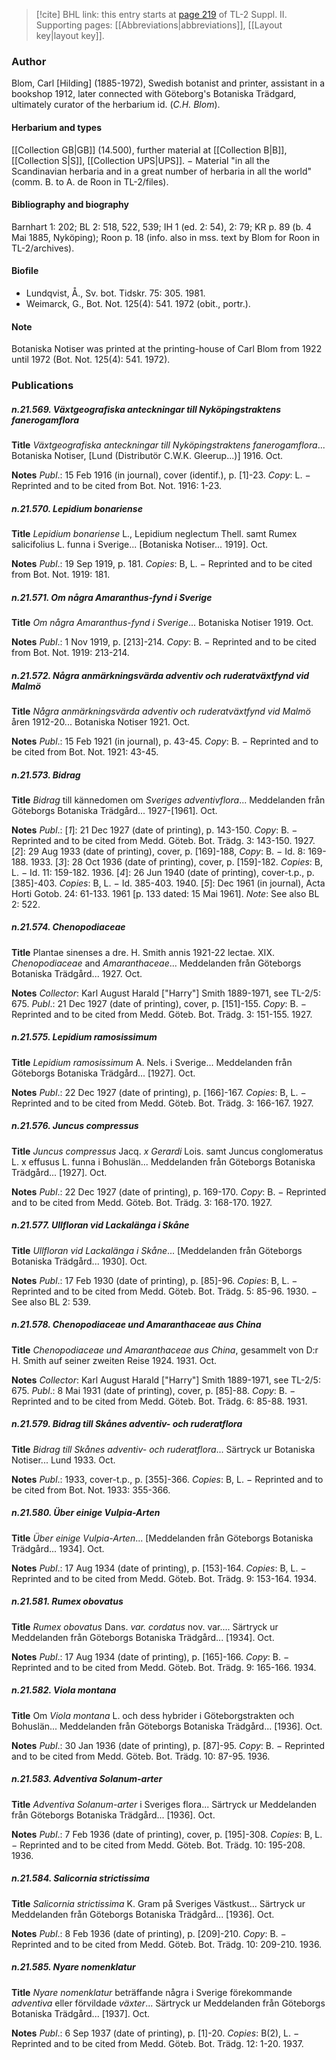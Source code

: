 > [!cite] BHL link: this entry starts at [page 219](https://www.biodiversitylibrary.org/item/103859#page/229/mode/1up) of TL-2 Suppl. II.
> Supporting pages: [[Abbreviations|abbreviations]], [[Layout key|layout key]].

### Author

Blom, Carl \[Hilding\] (1885-1972), Swedish botanist and printer, assistant in a bookshop 1912, later connected with Göteborg's Botaniska Trädgard, ultimately curator of the herbarium id. (*C.H. Blom*).

#### Herbarium and types

[[Collection GB|GB]] (14.500), further material at [[Collection B|B]], [[Collection S|S]], [[Collection UPS|UPS]]. − Material "in all the Scandinavian herbaria and in a great number of herbaria in all the world" (comm. B. to A. de Roon in TL-2/files).

#### Bibliography and biography

Barnhart 1: 202; BL 2: 518, 522, 539; IH 1 (ed. 2: 54), 2: 79; KR p. 89 (b. 4 Mai 1885, Nyköping); Roon p. 18 (info. also in mss. text by Blom for Roon in TL-2/archives).

#### Biofile

- Lundqvist, Å., Sv. bot. Tidskr. 75: 305. 1981.
- Weimarck, G., Bot. Not. 125(4): 541. 1972 (obit., portr.).

#### Note

Botaniska Notiser was printed at the printing-house of Carl Blom from 1922 until 1972 (Bot. Not. 125(4): 541. 1972).

### Publications

##### n.21.569. Växtgeografiska anteckningar till Nyköpingstraktens fanerogamflora

**Title**
*Växtgeografiska anteckningar till Nyköpingstraktens fanerogamflora*... Botaniska Notiser, \[Lund (Distributör C.W.K. Gleerup...)\] 1916. Oct.

**Notes**
*Publ*.: 15 Feb 1916 (in journal), cover (identif.), p. \[1\]-23. *Copy*: L. − Reprinted and to be cited from Bot. Not. 1916: 1-23.

##### n.21.570. Lepidium bonariense

**Title**
*Lepidium bonariense* L., Lepidium neglectum Thell. samt Rumex salicifolius L. funna i Sverige... \[Botaniska Notiser... 1919\]. Oct.

**Notes**
*Publ*.: 19 Sep 1919, p. 181. *Copies*: B, L. − Reprinted and to be cited from Bot. Not. 1919: 181.

##### n.21.571. Om några Amaranthus-fynd i Sverige

**Title**
*Om några Amaranthus-fynd i Sverige*... Botaniska Notiser 1919. Oct.

**Notes**
*Publ*.: 1 Nov 1919, p. \[213\]-214. *Copy*: B. − Reprinted and to be cited from Bot. Not. 1919: 213-214.

##### n.21.572. Några anmärkningsvärda adventiv och ruderatväxtfynd vid Malmö

**Title**
*Några anmärkningsvärda adventiv och ruderatväxtfynd vid Malmö* åren 1912-20... Botaniska Notiser 1921. Oct.

**Notes**
*Publ*.: 15 Feb 1921 (in journal), p. 43-45. *Copy*: B. − Reprinted and to be cited from Bot. Not. 1921: 43-45.

##### n.21.573. Bidrag

**Title**
*Bidrag* till kännedomen om *Sveriges adventivflora*... Meddelanden från Göteborgs Botaniska Trädgård... 1927-\[1961\]. Oct.

**Notes**
*Publ*.: \[*1*\]: 21 Dec 1927 (date of printing), p. 143-150. *Copy*: B. − Reprinted and to be cited from Medd. Göteb. Bot. Trädg. 3: 143-150. 1927.
\[*2*\]: 29 Aug 1933 (date of printing), cover, p. \[169\]-188, *Copy*: B. − Id. 8: 169-188. 1933.
\[*3*\]: 28 Oct 1936 (date of printing), cover, p. \[159\]-182. *Copies*: B, L. − Id. 11: 159-182. 1936.
\[*4*\]: 26 Jun 1940 (date of printing), cover-t.p., p. \[385\]-403. *Copies*: B, L. − Id. 385-403. 1940.
\[*5*\]: Dec 1961 (in journal), Acta Horti Gotob. 24: 61-133. 1961 \[p. 133 dated: 15 Mai 1961\].
*Note*: See also BL 2: 522.

##### n.21.574. Chenopodiaceae

**Title**
Plantae sinenses a dre. H. Smith annis 1921-22 lectae. XIX. *Chenopodiaceae* and *Amaranthaceae*... Meddelanden från Göteborgs Botaniska Trädgård... 1927. Oct.

**Notes**
*Collector*: Karl August Harald \["Harry"\] Smith 1889-1971, see TL-2/5: 675.
*Publ*.: 21 Dec 1927 (date of printing), cover, p. \[151\]-155. *Copy*: B. − Reprinted and to be cited from Medd. Göteb. Bot. Trädg. 3: 151-155. 1927.

##### n.21.575. Lepidium ramosissimum

**Title**
*Lepidium ramosissimum* A. Nels. i Sverige... Meddelanden från Göteborgs Botaniska Trädgård... \[1927\]. Oct.

**Notes**
*Publ*.: 22 Dec 1927 (date of printing), p. \[166\]-167. *Copies*: B, L. − Reprinted and to be cited from Medd. Göteb. Bot. Trädg. 3: 166-167. 1927.

##### n.21.576. Juncus compressus

**Title**
*Juncus compressus* Jacq. *x Gerardi* Lois. samt Juncus conglomeratus L. x effusus L. funna i Bohuslän... Meddelanden från Göteborgs Botaniska Trädgård... \[1927\]. Oct.

**Notes**
*Publ*.: 22 Dec 1927 (date of printing), p. 169-170. *Copy*: B. − Reprinted and to be cited from Medd. Göteb. Bot. Trädg. 3: 168-170. 1927.

##### n.21.577. Ullfloran vid Lackalänga i Skåne

**Title**
*Ullfloran vid Lackalänga i Skåne*... \[Meddelanden från Göteborgs Botaniska Trädgård... 1930\]. Oct.

**Notes**
*Publ*.: 17 Feb 1930 (date of printing), p. \[85\]-96. *Copies*: B, L. − Reprinted and to be cited from Medd. Göteb. Bot. Trädg. 5: 85-96. 1930. − See also BL 2: 539.

##### n.21.578. Chenopodiaceae und Amaranthaceae aus China

**Title**
*Chenopodiaceae und Amaranthaceae aus China*, gesammelt von D:r H. Smith auf seiner zweiten Reise 1924. 1931. Oct.

**Notes**
*Collector*: Karl August Harald \["Harry"\] Smith 1889-1971, see TL-2/5: 675.
*Publ*.: 8 Mai 1931 (date of printing), cover, p. \[85\]-88. *Copy*: B. − Reprinted and to be cited from Medd. Göteb. Bot. Trädg. 6: 85-88. 1931.

##### n.21.579. Bidrag till Skånes adventiv- och ruderatflora

**Title**
*Bidrag till Skånes adventiv- och ruderatflora*... Särtryck ur Botaniska Notiser... Lund 1933. Oct.

**Notes**
*Publ*.: 1933, cover-t.p., p. \[355\]-366. *Copies*: B, L. − Reprinted and to be cited from Bot. Not. 1933: 355-366.

##### n.21.580. Über einige Vulpia-Arten

**Title**
*Über einige Vulpia-Arten*... \[Meddelanden från Göteborgs Botaniska Trädgård... 1934\]. Oct.

**Notes**
*Publ*.: 17 Aug 1934 (date of printing), p. \[153\]-164. *Copies*: B, L. − Reprinted and to be cited from Medd. Göteb. Bot. Trädg. 9: 153-164. 1934.

##### n.21.581. Rumex obovatus

**Title**
*Rumex obovatus* Dans. *var. cordatus* nov. var.... Särtryck ur Meddelanden från Göteborgs Botaniska Trädgård... \[1934\]. Oct.

**Notes**
*Publ*.: 17 Aug 1934 (date of printing), p. \[165\]-166. *Copy*: B. − Reprinted and to be cited from Medd. Göteb. Bot. Trädg. 9: 165-166. 1934.

##### n.21.582. Viola montana

**Title**
Om *Viola montana* L. och dess hybrider i Göteborgstrakten och Bohuslän... Meddelanden från Göteborgs Botaniska Trädgård... \[1936\]. Oct.

**Notes**
*Publ*.: 30 Jan 1936 (date of printing), p. \[87\]-95. *Copy*: B. − Reprinted and to be cited from Medd. Göteb. Bot. Trädg. 10: 87-95. 1936.

##### n.21.583. Adventiva Solanum-arter

**Title**
*Adventiva Solanum-arter* i Sveriges flora... Särtryck ur Meddelanden från Göteborgs Botaniska Trädgård... \[1936\]. Oct.

**Notes**
*Publ*.: 7 Feb 1936 (date of printing), cover, p. \[195\]-308. *Copies*: B, L. − Reprinted and to be cited from Medd. Göteb. Bot. Trädg. 10: 195-208. 1936.

##### n.21.584. Salicornia strictissima

**Title**
*Salicornia strictissima* K. Gram på Sveriges Västkust... Särtryck ur Meddelanden från Göteborgs Botaniska Trädgård... \[1936\]. Oct.

**Notes**
*Publ*.: 8 Feb 1936 (date of printing), p. \[209\]-210. *Copy*: B. − Reprinted and to be cited from Medd. Göteb. Bot. Trädg. 10: 209-210. 1936.

##### n.21.585. Nyare nomenklatur

**Title**
*Nyare nomenklatur* beträffande några i Sverige förekommande *adventiva* eller förvildade *växter*... Särtryck ur Meddelanden från Göteborgs Botaniska Trädgård... \[1937\]. Oct.

**Notes**
*Publ*.: 6 Sep 1937 (date of printing), p. \[1\]-20. *Copies*: B(2), L. − Reprinted and to be cited from Medd. Göteb. Bot. Trädg. 12: 1-20. 1937.

